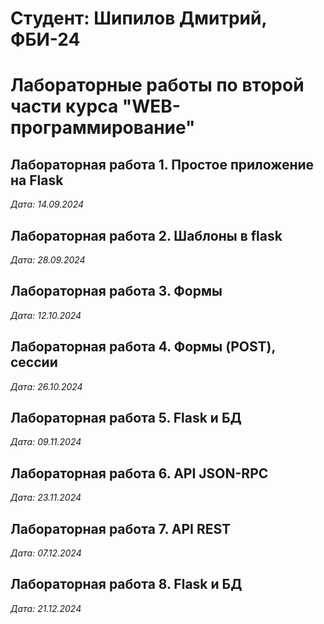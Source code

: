 # Студент: Шипилов Дмитрий, ФБИ-24

# Лабораторные работы по второй части курса "WEB-программирование"

## Лабораторная работа 1. Простое приложение на Flask

*Дата: 14.09.2024*

## Лабораторная работа 2. Шаблоны в flask

*Дата: 28.09.2024*

## Лабораторная работа 3. Формы

*Дата: 12.10.2024*

## Лабораторная работа 4. Формы (POST), сессии

*Дата: 26.10.2024*

## Лабораторная работа 5. Flask и БД

*Дата: 09.11.2024*

## Лабораторная работа 6. API JSON-RPC

*Дата: 23.11.2024*

## Лабораторная работа 7. API REST

*Дата: 07.12.2024*

## Лабораторная работа 8. Flask и БД

*Дата: 21.12.2024*

